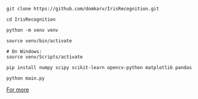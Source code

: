 ```
git clone https://github.com/domkarv/IrisRecognition.git
```

```
cd IrisRecognition
```

```
python -m venv venv
```

```
source venv/bin/activate

# On Windows:
source venv/Scripts/activate
```

```
pip install numpy scipy scikit-learn opencv-python matplotlib pandas
```

```
python main.py
```

[For more](https://chatgpt.com/share/66f66ddb-da24-8003-b832-4e408767324a)